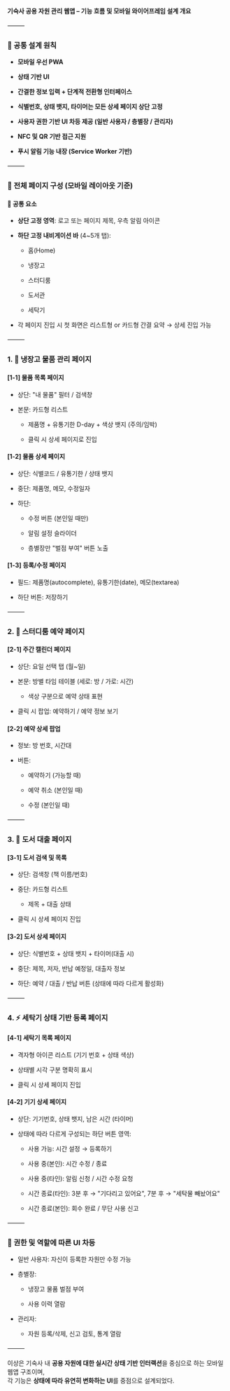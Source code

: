 **기숙사 공용 자원 관리 웹앱 – 기능 흐름 및 모바일 와이어프레임 설계 개요**

⸻

### 🔹 공통 설계 원칙

- **모바일 우선 PWA**
    
- **상태 기반 UI**
    
- **간결한 정보 입력 + 단계적 전환형 인터페이스**
    
- **식별번호, 상태 뱃지, 타이머는 모든 상세 페이지 상단 고정**
    
- **사용자 권한 기반 UI 차등 제공 (일반 사용자 / 층별장 / 관리자)**
    
- **NFC 및 QR 기반 접근 지원**
    
- **푸시 알림 기능 내장 (Service Worker 기반)**
    

⸻

### 📄 전체 페이지 구성 (모바일 레이아웃 기준)

#### 🔺 공통 요소

- **상단 고정 영역**: 로고 또는 페이지 제목, 우측 알림 아이콘
    
- **하단 고정 내비게이션 바** (4~5개 탭):
    
    - 홈(Home)
        
    - 냉장고
        
    - 스터디룸
        
    - 도서관
        
    - 세탁기
        
- 각 페이지 진입 시 첫 화면은 리스트형 or 카드형 간결 요약 → 상세 진입 가능
    

⸻

### 1. 🍼 냉장고 물품 관리 페이지

#### [1-1] 물품 목록 페이지

- 상단: "내 물품" 필터 / 검색창
    
- 본문: 카드형 리스트
    
    - 제품명 + 유통기한 D-day + 색상 뱃지 (주의/임박)
        
    - 클릭 시 상세 페이지로 진입
        

#### [1-2] 물품 상세 페이지

- 상단: 식별코드 / 유통기한 / 상태 뱃지
    
- 중단: 제품명, 메모, 수정일자
    
- 하단:
    
    - 수정 버튼 (본인일 때만)
        
    - 알림 설정 슬라이더
        
    - 층별장만 "벌점 부여" 버튼 노출
        

#### [1-3] 등록/수정 페이지

- 필드: 제품명(autocomplete), 유통기한(date), 메모(textarea)
    
- 하단 버튼: 저장하기
    

⸻

### 2. 📅 스터디룸 예약 페이지

#### [2-1] 주간 캘린더 페이지

- 상단: 요일 선택 탭 (월~일)
    
- 본문: 방별 타임 테이블 (세로: 방 / 가로: 시간)
    
    - 색상 구분으로 예약 상태 표현
        
- 클릭 시 팝업: 예약하기 / 예약 정보 보기
    

#### [2-2] 예약 상세 팝업

- 정보: 방 번호, 시간대
    
- 버튼:
    
    - 예약하기 (가능할 때)
        
    - 예약 취소 (본인일 때)
        
    - 수정 (본인일 때)
        

⸻

### 3. 📖 도서 대출 페이지

#### [3-1] 도서 검색 및 목록

- 상단: 검색창 (책 이름/번호)
    
- 중단: 카드형 리스트
    
    - 제목 + 대출 상태
        
- 클릭 시 상세 페이지 진입
    

#### [3-2] 도서 상세 페이지

- 상단: 식별번호 + 상태 뱃지 + 타이머(대출 시)
    
- 중단: 제목, 저자, 반납 예정일, 대출자 정보
    
- 하단: 예약 / 대출 / 반납 버튼 (상태에 따라 다르게 활성화)
    

⸻

### 4. ⚡️ 세탁기 상태 기반 등록 페이지

#### [4-1] 세탁기 목록 페이지

- 격자형 아이콘 리스트 (기기 번호 + 상태 색상)
    
- 상태별 시각 구분 명확히 표시
    
- 클릭 시 상세 페이지 진입
    

#### [4-2] 기기 상세 페이지

- 상단: 기기번호, 상태 뱃지, 남은 시간 (타이머)
    
- 상태에 따라 다르게 구성되는 하단 버튼 영역:
    
    - 사용 가능: 시간 설정 → 등록하기
        
    - 사용 중(본인): 시간 수정 / 종료
        
    - 사용 중(타인): 알림 신청 / 시간 수정 요청
        
    - 시간 종료(타인): 3분 후 → "기다리고 있어요", 7분 후 → "세탁물 빼놨어요"
        
    - 시간 종료(본인): 회수 완료 / 무단 사용 신고
        

⸻

### 🔹 권한 및 역할에 따른 UI 차등

- 일반 사용자: 자신이 등록한 자원만 수정 가능
    
- 층별장:
    
    - 냉장고 물품 벌점 부여
        
    - 사용 이력 열람
        
- 관리자:
    
    - 자원 등록/삭제, 신고 검토, 통계 열람
        

⸻

이상은 기숙사 내 **공용 자원에 대한 실시간 상태 기반 인터랙션**을 중심으로 하는 모바일 웹앱 구조이며,  
각 기능은 **상태에 따라 유연히 변화하는 UI**를 중점으로 설계되었다.